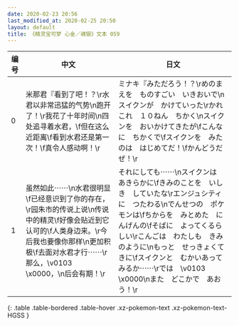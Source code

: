 ```yaml
---
date: 2020-02-23 20:56
last_modified_at: 2020-02-25 20:50
layout: default
title: 《精灵宝可梦 心金／魂银》文本 059
---
```

| 编号 | 中文 | 日文 |
| ---- | ---- | ---- |
| 0 | 米那君『看到了吧！？\r水君以非常迅猛的气势\n跑开了！\r我花了十年时间\n四处追寻着水君，\f但在这么近距离\f看到水君还是第一次！\f真令人感动啊！\r | ミナキ『みただろう！？\rめのまえを　ものすごい　いきおいで\nスイクンが　かけていった\rかれこれ　１０ねん　ちかく\nスイクンを　おいかけてきたが\fこんなに　ちかくで\fスイクンを　みたのは　はじめてだ！\fかんどうだぜ！\r |
| 1 | 虽然如此⋯⋯\n水君很明显\f已经意识到了你的存在，\r园朱市的传说上说\n传说中的精灵\f好像会贴近到它认可的\f人类身边来。\r今后我也要像你那样\n更加积极\f去面对水君才行⋯⋯\r那么，\v0103　\x0000，\n后会有期！\r | それにしても⋯⋯\nスイクンは　あきらかに\fきみのことを　いしき　していたな\rエンジュシティに　つたわる\nでんせつの　ポケモンは\fちからを　みとめた　にんげんの\fそばに　よってくるらしい\rこんごは　わたしも　きみのように\nもっと　せっきょくてきに\fスイクンと　むかいあってみるか⋯⋯\rでは　\v0103　\x0000\nまた　どこかで　あおう！\r |
{: .table .table-bordered .table-hover .xz-pokemon-text .xz-pokemon-text-HGSS }